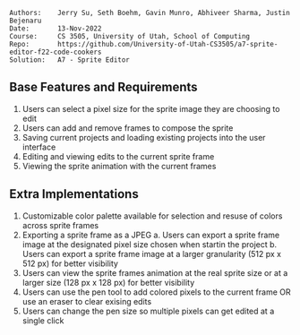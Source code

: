 ```
Authors:    Jerry Su, Seth Boehm, Gavin Munro, Abhiveer Sharma, Justin Bejenaru
Date:       13-Nov-2022
Course:     CS 3505, University of Utah, School of Computing
Repo:       https://github.com/University-of-Utah-CS3505/a7-sprite-editor-f22-code-cookers
Solution:   A7 - Sprite Editor
```

## Base Features and Requirements
1. Users can select a pixel size for the sprite image they are choosing to edit
2. Users can add and remove frames to compose the sprite
3. Saving current projects and loading existing projects into the user interface
4. Editing and viewing edits to the current sprite frame
5. Viewing the sprite animation with the current frames

## Extra Implementations
1. Customizable color palette available for selection and resuse of colors across sprite frames
2. Exporting a sprite frame as a JPEG
  a. Users can export a sprite frame image at the designated pixel size chosen when startin the project
  b. Users can export a sprite frame image at a larger granularity (512 px x 512 px) for better visibility
3. Users can view the sprite frames animation at the real sprite size or at a larger size (128 px x 128 px) for better visibility
4. Users can use the pen tool to add colored pixels to the current frame OR use an eraser to clear exising edits
5. Users can change the pen size so multiple pixels can get edited at a single click
